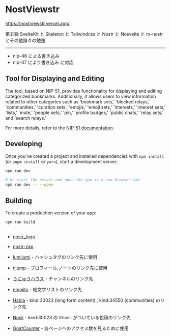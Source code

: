 # NostViewstr

https://nostviewstr.vercel.app/

第五弾 SvelteKit と Skeleton と Tailwindcss と Nostr と Nosvelte と rx-nostr とその他諸々の勉強

---

<!-- - nsec による書き込み（store） nosvelteのばーじょんやんや-->

- nip-46 による書き込み
- nip-07 により書き込み
  に対応

## Tool for Displaying and Editing

The tool, based on NIP-51, provides functionality for displaying and editing categorized bookmarks. Additionally, it allows users to view information related to other categories such as 'bookmark sets,' 'blocked relays,' 'communities,' 'curation sets,' 'emojis,' 'emoji sets,' 'interests,' 'interest sets,' 'lists,' 'mute,' 'people sets,' 'pin,' 'profile badges,' 'public chats,' 'relay sets,' and 'search relays.'

For more details, refer to the [NIP-51 documentation](https://github.com/nostr-protocol/nips/blob/master/51.md).

## Developing

Once you've created a project and installed dependencies with `npm install` (or `pnpm install` or `yarn`), start a development server:

```bash
npm run dev

# or start the server and open the app in a new browser tab
npm run dev -- --open
```

## Building

To create a production version of your app:

```bash
npm run build
```

##

- [nostr_logo](https://github.com/mbarulli/nostr-logo)

- [nostr-zap](https://github.com/SamSamskies/nostr-zap)

- [lumilumi](https://github.com/TsukemonoGit/lumilumi) - ハッシュタグのリンク先に使用
  <!-- - [nostter](https://github.com/SnowCait/nostter) - ハッシュタグのリンク先に使用-->
  <!-- [nosey](https://github.com/akiomik/nosey/) ハッシュタグ以外も出てくるので変更しました-->

- [njump](https://njump.me/) - プロフィール,ノートのリンク先に使用
<!-- - [nostr_band](https://nostr.band/) - プロフィール,ノートのリンク先に使用 -->

- [うにゅうハウス](https://unyu-house.vercel.app/) - チャンネルのリンク先

- [emojito](https://emojito.meme/) - 絵文字リストのリンク先
<!--- [emojis-iota](https://emojis-iota.vercel.app/) - 絵文字リストのリンク先-->

- [Habla](https://habla.news/) - kind:30023 (long form content) , kind:34550 (communities) のリンク先

- [Nosli](https://nosli.vercel.app/) - kind:30023 の #nosli がついている投稿のリンク先

- [GoatCounter](https://github.com/arp242/goatcounter) - 各ページへのアクセス数を見るために使用
